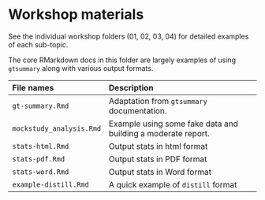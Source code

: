 # Workshop materials

See the individual workshop folders (01, 02, 03, 04) for detailed examples of each sub-topic.

The core RMarkdown docs in this folder are largely examples of using `gtsummary` along with various output formats.

|File names  | Description|
|:----------------------|:------------------- |
|`gt-summary.Rmd`         | Adaptation from `gtsummary` documentation. |
|`mockstudy_analysis.Rmd` | Example using some fake data and building a moderate report.  |
|`stats-html.Rmd`         | Output stats in html format |
|`stats-pdf.Rmd`          | Output stats in PDF format  |
|`stats-word.Rmd`         | Output stats in Word format  |
| `example-distill.Rmd` | A quick example of `distill` format |